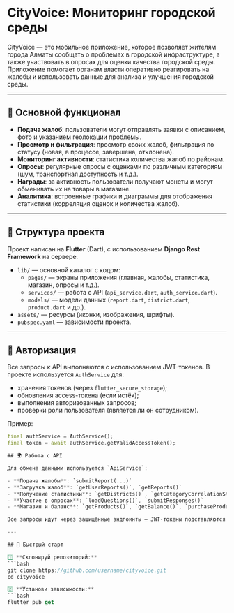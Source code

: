 # CityVoice: Мониторинг городской среды

CityVoice — это мобильное приложение, которое позволяет жителям города Алматы сообщать о проблемах в городской инфраструктуре, а также участвовать в опросах для оценки качества городской среды. Приложение помогает органам власти оперативно реагировать на жалобы и использовать данные для анализа и улучшения городской среды.

---

## 📱 Основной функционал

- **Подача жалоб**: пользователи могут отправлять заявки с описанием, фото и указанием геолокации проблемы.
- **Просмотр и фильтрация**: просмотр своих жалоб, фильтрация по статусу (новая, в процессе, завершена, отклонена).
- **Мониторинг активности**: статистика количества жалоб по районам.
- **Опросы**: регулярные опросы с оценками по различным категориям (шум, транспортная доступность и т.д.).
- **Награды**: за активность пользователи получают монеты и могут обменивать их на товары в магазине.
- **Аналитика**: встроенные графики и диаграммы для отображения статистики (корреляция оценок и количества жалоб).

---

## 📂 Структура проекта

Проект написан на **Flutter** (Dart), с использованием **Django Rest Framework** на сервере.

- `lib/` — основной каталог с кодом:
  - `pages/` — экраны приложения (главная, жалобы, статистика, магазин, опросы и т.д.).
  - `services/` — работа с API (`api_service.dart`, `auth_service.dart`).
  - `models/` — модели данных (`report.dart`, `district.dart`, `product.dart` и др.).
- `assets/` — ресурсы (иконки, изображения, шрифты).
- `pubspec.yaml` — зависимости проекта.

---

## 🔑 Авторизация

Все запросы к API выполняются с использованием JWT-токенов. В проекте используется `AuthService` для:

- хранения токенов (через `flutter_secure_storage`);
- обновления access-токена (если истёк);
- выполнения авторизованных запросов;
- проверки роли пользователя (является ли он сотрудником).

Пример:
```dart
final authService = AuthService();
final token = await authService.getValidAccessToken();

## 🌍 Работа с API

Для обмена данными используется `ApiService`:

- **Подача жалобы**: `submitReport(...)`
- **Загрузка жалоб**: `getUserReports()`, `getReports()`
- **Получение статистики**: `getDistricts()`, `getCategoryCorrelationStats()`
- **Участие в опросах**: `loadQuestions()`, `submitResponses()`
- **Магазин и баланс**: `getProducts()`, `getBalance()`, `purchaseProduct()`

Все запросы идут через защищённые эндпоинты — JWT-токены подставляются автоматически.

---

## 🚀 Быстрый старт

1️⃣ **Склонируй репозиторий:**
```bash
git clone https://github.com/username/cityvoice.git
cd cityvoice

2️⃣ **Установи зависимости:**
```bash
flutter pub get


